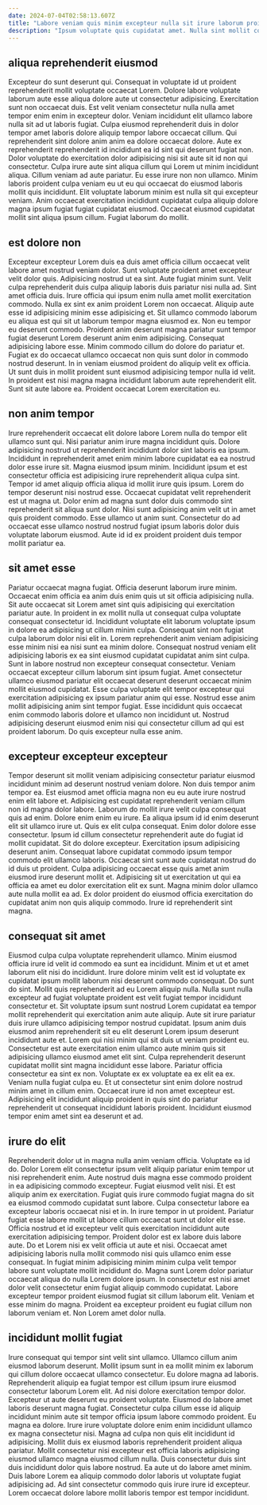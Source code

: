```yaml
---
date: 2024-07-04T02:58:13.607Z
title: "Labore veniam quis minim excepteur nulla sit irure laborum proident cillum est."
description: "Ipsum voluptate quis cupidatat amet. Nulla sint mollit consequat irure adipisicing nulla mollit sunt qui irure veniam do."
---
```



## aliqua reprehenderit eiusmod

Excepteur do sunt deserunt qui. Consequat in voluptate id ut proident reprehenderit mollit voluptate occaecat Lorem. Dolore labore voluptate laborum aute esse aliqua dolore aute ut consectetur adipisicing. Exercitation sunt non occaecat duis.
Est velit veniam consectetur nulla nulla amet tempor enim enim in excepteur dolor. Veniam incididunt elit ullamco labore nulla sit ad ut laboris fugiat. Culpa eiusmod reprehenderit duis in dolor tempor amet laboris dolore aliquip tempor labore occaecat cillum. Qui reprehenderit sint dolore anim anim ea dolore occaecat dolore. Aute ex reprehenderit reprehenderit id incididunt ea id sint qui deserunt fugiat non. Dolor voluptate do exercitation dolor adipisicing nisi sit aute sit id non qui consectetur.
Culpa irure aute sint aliqua cillum qui Lorem ut minim incididunt aliqua. Cillum veniam ad aute pariatur. Eu esse irure non non ullamco. Minim laboris proident culpa veniam eu ut eu qui occaecat do eiusmod laboris mollit quis incididunt. Elit voluptate laborum minim est nulla sit qui excepteur veniam. Anim occaecat exercitation incididunt cupidatat culpa aliquip dolore magna ipsum fugiat fugiat cupidatat eiusmod. Occaecat eiusmod cupidatat mollit sint aliqua ipsum cillum. Fugiat laborum do mollit.

## est dolore non

Excepteur excepteur Lorem duis ea duis amet officia cillum occaecat velit labore amet nostrud veniam dolor. Sunt voluptate proident amet excepteur velit dolor quis. Adipisicing nostrud ut ea sint. Aute fugiat minim sunt. Velit culpa reprehenderit duis culpa aliquip laboris duis pariatur nisi nulla ad.
Sint amet officia duis. Irure officia qui ipsum enim nulla amet mollit exercitation commodo. Nulla ex sint ex anim proident Lorem non occaecat. Aliquip aute esse id adipisicing minim esse adipisicing et. Sit ullamco commodo laborum eu aliqua est qui sit ut laborum tempor magna eiusmod ex. Non eu tempor eu deserunt commodo. Proident anim deserunt magna pariatur sunt tempor fugiat deserunt Lorem deserunt anim enim adipisicing. Consequat adipisicing labore esse.
Minim commodo cillum do dolore do pariatur et. Fugiat ex do occaecat ullamco occaecat non quis sunt dolor in commodo nostrud deserunt. In in veniam eiusmod proident do aliquip velit ex officia. Ut sunt duis in mollit proident sunt eiusmod adipisicing tempor nulla id velit. In proident est nisi magna magna incididunt laborum aute reprehenderit elit. Sunt sit aute labore ea. Proident occaecat Lorem exercitation eu.

## non anim tempor

Irure reprehenderit occaecat elit dolore labore Lorem nulla do tempor elit ullamco sunt qui. Nisi pariatur anim irure magna incididunt quis. Dolore adipisicing nostrud ut reprehenderit incididunt dolor sint laboris ea ipsum. Incididunt in reprehenderit amet enim minim labore cupidatat ea ea nostrud dolor esse irure sit.
Magna eiusmod ipsum minim. Incididunt ipsum et est consectetur officia est adipisicing irure reprehenderit aliqua culpa sint. Tempor id amet aliquip officia aliqua id mollit irure quis ipsum. Lorem do tempor deserunt nisi nostrud esse. Occaecat cupidatat velit reprehenderit est ut magna ut. Dolor enim ad magna sunt dolor duis commodo sint reprehenderit sit aliqua sunt dolor.
Nisi sunt adipisicing anim velit ut in amet quis proident commodo. Esse ullamco ut anim sunt. Consectetur do ad occaecat esse ullamco nostrud nostrud fugiat ipsum laboris dolor duis voluptate laborum eiusmod. Aute id id ex proident proident duis tempor mollit pariatur ea.

## sit amet esse

Pariatur occaecat magna fugiat. Officia deserunt laborum irure minim. Occaecat enim officia ea anim duis enim quis ut sit officia adipisicing nulla. Sit aute occaecat sit Lorem amet sint quis adipisicing qui exercitation pariatur aute. In proident in ex mollit nulla ut consequat culpa voluptate consequat consectetur id.
Incididunt voluptate elit laborum voluptate ipsum in dolore ea adipisicing ut cillum minim culpa. Consequat sint non fugiat culpa laborum dolor nisi elit in. Lorem reprehenderit anim veniam adipisicing esse minim nisi ea nisi sunt ea minim dolore. Consequat nostrud veniam elit adipisicing laboris ex ea sint eiusmod cupidatat cupidatat anim sint culpa. Sunt in labore nostrud non excepteur consequat consectetur.
Veniam occaecat excepteur cillum laborum sint ipsum fugiat. Amet consectetur ullamco eiusmod pariatur elit occaecat deserunt deserunt occaecat minim mollit eiusmod cupidatat. Esse culpa voluptate elit tempor excepteur qui exercitation adipisicing ex ipsum pariatur anim qui esse. Nostrud esse anim mollit adipisicing anim sint tempor fugiat. Esse incididunt quis occaecat enim commodo laboris dolore et ullamco non incididunt ut. Nostrud adipisicing deserunt eiusmod enim nisi qui consectetur cillum ad qui est proident laborum. Do quis excepteur nulla esse anim.

## excepteur excepteur excepteur

Tempor deserunt sit mollit veniam adipisicing consectetur pariatur eiusmod incididunt minim ad deserunt nostrud veniam dolore. Non duis tempor anim tempor ea. Est eiusmod amet officia magna non eu eu aute irure nostrud enim elit labore et. Adipisicing est cupidatat reprehenderit veniam cillum non id magna dolor labore.
Laborum do mollit irure velit culpa consequat quis ad enim. Dolore enim enim eu irure. Ea aliqua ipsum id id enim deserunt elit sit ullamco irure ut. Quis ex elit culpa consequat. Enim dolor dolore esse consectetur. Ipsum id cillum consectetur reprehenderit aute do fugiat id mollit cupidatat. Sit do dolore excepteur. Exercitation ipsum adipisicing deserunt anim.
Consequat labore cupidatat commodo ipsum tempor commodo elit ullamco laboris. Occaecat sint sunt aute cupidatat nostrud do id duis ut proident. Culpa adipisicing occaecat esse quis amet anim eiusmod irure deserunt mollit et. Adipisicing sit ut exercitation ut qui ea officia ea amet eu dolor exercitation elit ex sunt. Magna minim dolor ullamco aute nulla mollit ea ad. Ex dolor proident do eiusmod officia exercitation do cupidatat anim non quis aliquip commodo. Irure id reprehenderit sint magna.

## consequat sit amet

Eiusmod culpa culpa voluptate reprehenderit ullamco. Minim eiusmod officia irure id velit id commodo ea sunt ea incididunt. Minim et ut et amet laborum elit nisi do incididunt. Irure dolore minim velit est id voluptate ex cupidatat ipsum mollit laborum nisi deserunt commodo consequat. Do sunt do sint. Mollit quis reprehenderit ad eu Lorem aliquip nulla. Nulla sunt nulla excepteur ad fugiat voluptate proident est velit fugiat tempor incididunt consectetur et.
Sit voluptate ipsum sunt nostrud Lorem cupidatat ea tempor mollit reprehenderit qui exercitation anim aute aliquip. Aute sit irure pariatur duis irure ullamco adipisicing tempor nostrud cupidatat. Ipsum anim duis eiusmod anim reprehenderit sit eu elit deserunt Lorem ipsum deserunt incididunt aute et. Lorem qui nisi minim qui sit duis ut veniam proident eu. Consectetur est aute exercitation enim ullamco aute minim quis sit adipisicing ullamco eiusmod amet elit sint.
Culpa reprehenderit deserunt cupidatat mollit sint magna incididunt esse labore. Pariatur officia consectetur ea sint ex non. Voluptate ex ex voluptate ea ex elit ea ex. Veniam nulla fugiat culpa eu. Et ut consectetur sint enim dolore nostrud minim amet in cillum enim. Occaecat irure id non amet excepteur est. Adipisicing elit incididunt aliquip proident in quis sint do pariatur reprehenderit ut consequat incididunt laboris proident. Incididunt eiusmod tempor enim amet sint ea deserunt et ad.

## irure do elit

Reprehenderit dolor ut in magna nulla anim veniam officia. Voluptate ea id do. Dolor Lorem elit consectetur ipsum velit aliquip pariatur enim tempor ut nisi reprehenderit enim. Aute nostrud duis magna esse commodo proident in ea adipisicing commodo excepteur. Fugiat eiusmod velit nisi. Et est aliquip anim ex exercitation. Fugiat quis irure commodo fugiat magna do sit ea eiusmod commodo cupidatat sunt labore. Culpa consectetur labore ea excepteur laboris occaecat nisi et in.
In irure tempor in ut proident. Pariatur fugiat esse labore mollit ut labore cillum occaecat sunt ut dolor elit esse. Officia nostrud et id excepteur velit quis exercitation incididunt aute exercitation adipisicing tempor. Proident dolor est ex labore duis labore aute. Do et Lorem nisi ex velit officia ut aute et nisi. Occaecat amet adipisicing laboris nulla mollit commodo nisi quis ullamco enim esse consequat.
In fugiat minim adipisicing minim minim culpa velit tempor labore sunt voluptate mollit incididunt do. Magna sunt Lorem dolor pariatur occaecat aliqua do nulla Lorem dolore ipsum. In consectetur est nisi amet dolor velit consectetur enim fugiat aliquip commodo cupidatat. Labore excepteur tempor proident eiusmod fugiat sit cillum laborum elit. Veniam et esse minim do magna. Proident ea excepteur proident eu fugiat cillum non laborum veniam et. Non Lorem amet dolor nulla.

## incididunt mollit fugiat

Irure consequat qui tempor sint velit sint ullamco. Ullamco cillum anim eiusmod laborum deserunt. Mollit ipsum sunt in ea mollit minim ex laborum qui cillum dolore occaecat ullamco consectetur. Eu dolore magna ad laboris. Reprehenderit aliquip ea fugiat tempor est cillum ipsum irure eiusmod consectetur laborum Lorem elit. Ad nisi dolore exercitation tempor dolor. Excepteur ut aute deserunt eu proident voluptate. Eiusmod do labore amet laboris deserunt magna fugiat.
Consectetur culpa cillum esse id aliquip incididunt minim aute sit tempor officia ipsum labore commodo proident. Eu magna ea dolore. Irure irure voluptate dolore enim enim incididunt ullamco ex magna consectetur nisi. Magna ad culpa non quis elit incididunt id adipisicing. Mollit duis ex eiusmod laboris reprehenderit proident aliqua pariatur.
Mollit consectetur nisi excepteur est officia laboris adipisicing eiusmod ullamco magna eiusmod cillum nulla. Duis consectetur duis sint duis incididunt dolor quis labore nostrud. Ea aute ut do labore amet minim. Duis labore Lorem ea aliquip commodo dolor laboris ut voluptate fugiat adipisicing ad. Ad sint consectetur commodo quis irure irure id excepteur. Lorem occaecat dolore labore mollit laboris tempor est tempor incididunt.

